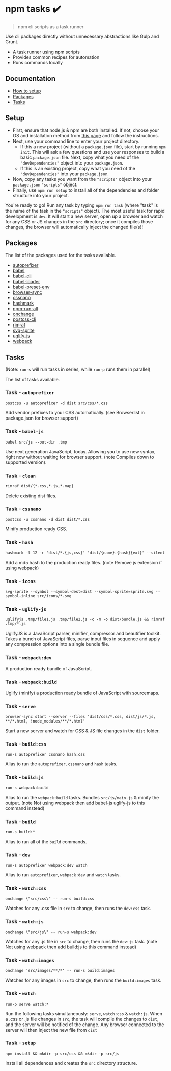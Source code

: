# npm tasks ✔️

> npm cli scripts as a task runner

Use cli packages directly without unnecessary abstractions like Gulp and Grunt.

* A task runner using npm scripts
* Provides common recipes for automation
* Runs commands locally

## Documentation

* [How to setup](#setup)
* [Packages](#packages)
* [Tasks](#tasks)

## Setup

* First, ensure that node.js & npm are both installed. If not, choose your OS and installation method from [this page](https://nodejs.org/en/download/package-manager/) and follow the instructions.
* Next, use your command line to enter your project directory.
  * If this a new project (without a `package.json` file), start by running `npm init`. This will ask a few questions and use your responses to build a basic `package.json` file. Next, copy what you need of the `"devDependencies"` object into your `package.json`.
  * If this is an existing project, copy what you need of the` "devDependencies"` into your `package.json`.
* Now, copy any tasks you want from the `"scripts"` object into your `package.json` `"scripts"` object.
* Finally, use `npm run setup` to install all of the dependencies and folder structure into your project.

You're ready to go! Run any task by typing `npm run task` (where "task" is the name of the task in the `"scripts"` object). The most useful task for rapid development is `dev`. It will start a new server, open up a browser and watch for any CSS or JS changes in the `src` directory; once it compiles those changes, the browser will automatically inject the changed file(s)!

## Packages

The list of the packages used for the tasks available.

* [autoprefixer](https://github.com/postcss/autoprefixer)
* [babel](https://github.com/babel/babel)
* [babel-cli](https://github.com/babel/babel/tree/master/packages/babel-cli)
* [babel-loader](https://github.com/babel/babel-loader)
* [babel-preset-env](https://github.com/babel/babel/tree/master/packages/babel-preset-env)
* [browser-sync](https://github.com/Browsersync/browser-sync)
* [cssnano](https://github.com/ben-eb/cssnano)
* [hashmark](https://github.com/keithamus/hashmark)
* [npm-run-all](https://github.com/mysticatea/npm-run-all)
* [onchange](https://github.com/Qard/onchange)
* [postcss-cli](https://github.com/code42day/postcss-cli)
* [rimraf](https://github.com/isaacs/rimraf)
* [svg-sprite](https://github.com/jkphl/svg-sprite)
* [uglify-js](https://github.com/mishoo/UglifyJS2)
* [webpack](https://github.com/webpack/webpack)

## Tasks

(Note: `run-s` will run tasks in series, while `run-p` runs them in parallel)

The list of tasks available.

### Task - `autoprefixer`
  `postcss -u autoprefixer -d dist src/css/*.css`

  Add vendor prefixes to your CSS automatically. (see Browserlist in package.json for browser support)

### Task - `babel-js`
  `babel src/js --out-dir .tmp`

  Use next generation JavaScript, today. Allowing you to use new syntax, right now without waiting for browser support. (note Compiles down to supported version).

### Task - `clean`
  `rimraf dist/{*.css,*.js,*.map}`

  Delete existing dist files.

### Task - `cssnano`
  `postcss -u cssnano -d dist dist/*.css`

  Minify production ready CSS.

### Task - `hash`
  `hashmark -l 12 -r 'dist/*.{js,css}' 'dist/{name}.{hash}{ext}' --silent`

  Add a md5 hash to the production ready files. (note Remove js extension if using webpack)

### Task - `icons`
  `svg-sprite --symbol --symbol-dest=dist --symbol-sprite=sprite.svg --symbol-inline src/icons/*.svg`

### Task - `uglify-js`
  `uglifyjs .tmp/file1.js .tmp/file2.js -c -m -o dist/bundle.js && rimraf .tmp/*.js`

  UglifyJS is a JavaScript parser, minifier, compressor and beautifier toolkit. Takes a bunch of JavaScript files, parse input files in sequence and apply any compression options into a single bundle file.

### Task - `webpack:dev`

  A production ready bundle of JavaScript.

### Task - `webpack:build`

  Uglify (minify) a production ready bundle of JavaScript with sourcemaps.

### Task - `serve`
  `browser-sync start --server --files 'dist/css/*.css, dist/js/*.js, **/*.html, !node_modules/**/*.html'`

  Start a new server and watch for CSS & JS file changes in the `dist` folder.

### Task - `build:css`
  `run-s autoprefixer cssnano hash:css`

  Alias to run the `autoprefixer`, `cssnano` and `hash` tasks.

### Task - `build:js`
  `run-s webpack:build`

  Alias to run the `webpack:build` tasks. Bundles `src/js/main.js` & minify the output. (note Not using webpack then add babel-js uglify-js to this command instead)

### Task - `build`
  `run-s build:*`

  Alias to run all of the `build` commands.

### Task - `dev`
  `run-s autoprefixer webpack:dev watch`

  Alias to run `autoprefixer`, `webpack:dev` and `watch` tasks.

### Task - `watch:css`
  `onchange \"src/css\" -- run-s build:css`

  Watches for any .css file in `src` to change, then runs the `dev:css` task.

### Task - `watch:js`
  `onchange \"src/js\" -- run-s webpack:dev`

  Watches for any .js file in `src` to change, then runs the `dev:js` task. (note Not using webpack then add build:js to this command instead)

### Task - `watch:images`
  `onchange 'src/images/**/*' -- run-s build:images`

  Watches for any images in `src` to change, then runs the `build:images` task.

### Task - `watch`
  `run-p serve watch:*`

  Run the following tasks simultaneously: `serve`, `watch:css` & `watch:js`. When a .css or .js file changes in `src`, the task will compile the changes to `dist`, and the server will be notified of the change. Any browser connected to the server will then inject the new file from `dist`

### Task - `setup`
  `npm install && mkdir -p src/css && mkdir -p src/js`

  Install all dependences and creates the `src` directory structure.
